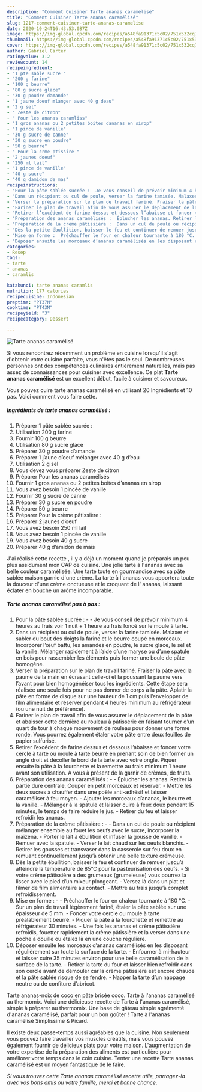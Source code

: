 ```yaml
---
description: "Comment Cuisiner Tarte ananas caramélisé"
title: "Comment Cuisiner Tarte ananas caramélisé"
slug: 1217-comment-cuisiner-tarte-ananas-caramelise
date: 2020-10-24T16:43:53.087Z
image: https://img-global.cpcdn.com/recipes/a548fa91371c5c02/751x532cq70/tarte-ananas-caramelise-photo-principale-de-la-recette.jpg
thumbnail: https://img-global.cpcdn.com/recipes/a548fa91371c5c02/751x532cq70/tarte-ananas-caramelise-photo-principale-de-la-recette.jpg
cover: https://img-global.cpcdn.com/recipes/a548fa91371c5c02/751x532cq70/tarte-ananas-caramelise-photo-principale-de-la-recette.jpg
author: Gabriel Carter
ratingvalue: 3.2
reviewcount: 14
recipeingredient:
- "1 pte sable sucre "
- "200 g farine"
- "100 g beurre"
- "80 g sucre glace"
- "30 g poudre damande"
- "1 jaune doeuf mlanger avec 40 g deau"
- "2 g sel"
- " Zeste de citron"
- " Pour les ananas caramliss"
- "1 gros ananas ou 2 petites boites dananas en sirop"
- "1 pince de vanille"
- "30 g sucre de canne"
- "30 g sucre en poudre"
- "50 g beurre"
- " Pour la crme ptissire "
- "2 jaunes doeuf"
- "250 ml lait"
- "1 pince de vanille"
- "40 g sucre"
- "40 g damidon de mas"
recipeinstructions:
- "Pour la pâte sablée sucrée :  Je vous conseil de prévoir minimum 4 heures au frais voir 1 nuit + 1 heure au frais foncé sur le moule à tarte."
- "Dans un récipient ou cul de poule, verser la farine tamisée. Malaxer et sabler du bout des doigts la farine et le beurre coupé en morceaux. Incorporer l’œuf battu, les amandes en poudre, le sucre glace, le sel et la vanille. Mélanger rapidement à l’aide d’une maryse ou d’une spatule en bois pour rassembler les éléments puis former une boule de pâte homogène."
- "Verser la préparation sur le plan de travail fariné. Fraiser la pâte avec la paume de la main en écrasant celle-ci et la poussant la paume vers l’avant pour bien homogénéiser tous les ingrédients. Cette étape sera réalisée une seule fois pour ne pas donner de corps à la pâte. Aplatir la pâte en forme de disque sur une hauteur de 1 cm puis l’envelopper de film alimentaire et réserver pendant 4 heures minimum au réfrigérateur (ou une nuit de préférence)."
- "Fariner le plan de travail afin de vous assurer le déplacement de la pâte et abaisser cette dernière au rouleau à pâtisserie en faisant tourner d’un quart de tour à chaque mouvement de rouleau pour donner une forme ronde. Vous pourrez également étaler votre pâte entre deux feuilles de papier sulfurisé."
- "Retirer l’excédent de farine dessus et dessous l’abaisse et foncer votre cercle à tarte ou moule à tarte beurré en prenant soin de bien former un angle droit et décoller le bord de la tarte avec votre ongle. Piquer ensuite la pâte à la fourchette et la remettre au frais minimum 1 heure avant son utilisation. A vous à présent de la garnir de crèmes, de fruits."
- "Préparation des ananas caramélisés :  Éplucher les ananas. Retirer la partie dure centrale. Couper en petit morceaux et réserver. Mettre les deux sucres à chauffer dans une poêle anti-adhésif et laisser caraméliser à feu moyen. Ajouter les morceaux d’ananas, le beurre et la vanille. Mélanger à la spatule et laisser cuire à feux doux pendant 15 minutes, le temps de faire réduire le jus. Retirer du feu et laisser refroidir les ananas."
- "Préparation de la crème pâtissière :  Dans un cul de poule ou récipient mélanger ensemble au fouet les oeufs avec le sucre, incorporer la maïzena. Porter le lait à ébullition et infuser la gousse de vanille. Remuer avec la spatule. Verser le lait chaud sur les oeufs blanchis. Retirer les gousses et transvaser dans la casserole sur feu doux en remuant continuellement jusqu’à obtenir une belle texture crémeuse."
- "Dès la petite ébullition, baisser le feu et continuer de remuer jusqu’à atteindre la température de 85°C pour la pasteurisation des oeufs. Si votre crème pâtissière a des grumeaux (grumeleuse) vous pourrez la lisser avec le pied d’un mixeur plongeant. Versez là dans un plat et filmer de film alimentaire au contact. Mettre au frais jusqu’à complet refroidissement."
- "Mise en forme :  Préchauffer le four en chaleur tournante à 180 °C. Sur un plan de travail légèrement fariné, étaler la pâte sablée sur une épaisseur de 5 mm. Foncer votre cercle ou moule à tarte préalablement beurré. Piquer la pâte à la fourchette et remettre au réfrigérateur 30 minutes. Une fois les ananas et crème pâtissière refroidis, fouetter rapidement la crème pâtissière et la verser dans une poche à douille ou étalez là en une couche régulière."
- "Déposer ensuite les morceaux d’ananas caramélisés en les disposant régulièrement sur toute la surface de la tarte. Enfourner à mi-hauteur et laisser cuire 35 minutes environ pour une belle caramélisation de la surface de la tarte. Retirer la tarte du four et laisser bien refroidir dans son cercle avant de démouler car la crème pâtissière est encore chaude et la pâte sablée risque de se fendre. Napper la tarte d’un nappage neutre ou de confiture d’abricot."
categories:
- Resep
tags:
- tarte
- ananas
- caramlis

katakunci: tarte ananas caramlis 
nutrition: 177 calories
recipecuisine: Indonesian
preptime: "PT37M"
cooktime: "PT43M"
recipeyield: "3"
recipecategory: Dessert

---
```



![Tarte ananas caramélisé](https://img-global.cpcdn.com/recipes/a548fa91371c5c02/751x532cq70/tarte-ananas-caramelise-photo-principale-de-la-recette.jpg)

Si vous rencontrez récemment un problème en cuisine lorsqu'il s'agit d'obtenir votre cuisine parfaite, vous n'êtes pas le seul. De nombreuses personnes ont des compétences culinaires entièrement naturelles, mais pas assez de connaissances pour cuisiner avec excellence. Ce plat <strong> Tarte ananas caramélisé </strong> est un excellent début, facile à cuisiner et savoureux.

<!--inarticleads1-->

Vous pouvez cuire tarte ananas caramélisé en utilisant 20 Ingrédients et 10 pas. Voici comment vous faire cette.

##### Ingrédients de tarte ananas caramélisé :

1. Préparer 1 pâte sablée sucrée :
1. Utilisation 200 g farine
1. Fournir 100 g beurre
1. Utilisation 80 g sucre glace
1. Préparer 30 g poudre d’amande
1. Préparer 1 j’aune d’oeuf mélanger avec 40 g d’eau
1. Utilisation 2 g sel
1. Vous devez vous préparer  Zeste de citron
1. Préparer  Pour les ananas caramélisés
1. Fournir 1 gros ananas ou 2 petites boites d’ananas en sirop
1. Vous avez besoin 1 pincée de vanille
1. Fournir 30 g sucre de canne
1. Préparer 30 g sucre en poudre
1. Préparer 50 g beurre
1. Préparer  Pour la crème pâtissière :
1. Préparer 2 jaunes d’oeuf
1. Vous avez besoin 250 ml lait
1. Vous avez besoin 1 pincée de vanille
1. Vous avez besoin 40 g sucre
1. Préparer 40 g d’amidon de maïs


J&#39;ai réalisé cette recette , il y a déjà un moment quand je préparais un peu plus assidument mon CAP de cuisine. Une jolie tarte à l&#39;ananas avec sa belle couleur caramélisée. Une tarte toute en gourmandise avec sa pâte sablée maison garnie d&#39;une crème. La tarte à l&#39;ananas vous apportera toute la douceur d&#39;une crème onctueuse et le croquant de l&#39; ananas, laissant éclater en bouche un arôme incomparable. 

<!--inarticleads2-->

##### Tarte ananas caramélisé pas à pas :

1. Pour la pâte sablée sucrée : -  - Je vous conseil de prévoir minimum 4 heures au frais voir 1 nuit + 1 heure au frais foncé sur le moule à tarte.
1. Dans un récipient ou cul de poule, verser la farine tamisée. Malaxer et sabler du bout des doigts la farine et le beurre coupé en morceaux. Incorporer l’œuf battu, les amandes en poudre, le sucre glace, le sel et la vanille. Mélanger rapidement à l’aide d’une maryse ou d’une spatule en bois pour rassembler les éléments puis former une boule de pâte homogène.
1. Verser la préparation sur le plan de travail fariné. Fraiser la pâte avec la paume de la main en écrasant celle-ci et la poussant la paume vers l’avant pour bien homogénéiser tous les ingrédients. Cette étape sera réalisée une seule fois pour ne pas donner de corps à la pâte. Aplatir la pâte en forme de disque sur une hauteur de 1 cm puis l’envelopper de film alimentaire et réserver pendant 4 heures minimum au réfrigérateur (ou une nuit de préférence).
1. Fariner le plan de travail afin de vous assurer le déplacement de la pâte et abaisser cette dernière au rouleau à pâtisserie en faisant tourner d’un quart de tour à chaque mouvement de rouleau pour donner une forme ronde. Vous pourrez également étaler votre pâte entre deux feuilles de papier sulfurisé.
1. Retirer l’excédent de farine dessus et dessous l’abaisse et foncer votre cercle à tarte ou moule à tarte beurré en prenant soin de bien former un angle droit et décoller le bord de la tarte avec votre ongle. Piquer ensuite la pâte à la fourchette et la remettre au frais minimum 1 heure avant son utilisation. A vous à présent de la garnir de crèmes, de fruits.
1. Préparation des ananas caramélisés : -  - Éplucher les ananas. Retirer la partie dure centrale. Couper en petit morceaux et réserver. - Mettre les deux sucres à chauffer dans une poêle anti-adhésif et laisser caraméliser à feu moyen. - Ajouter les morceaux d’ananas, le beurre et la vanille. - Mélanger à la spatule et laisser cuire à feux doux pendant 15 minutes, le temps de faire réduire le jus. - Retirer du feu et laisser refroidir les ananas.
1. Préparation de la crème pâtissière : -  - Dans un cul de poule ou récipient mélanger ensemble au fouet les oeufs avec le sucre, incorporer la maïzena. - Porter le lait à ébullition et infuser la gousse de vanille. - Remuer avec la spatule. - Verser le lait chaud sur les oeufs blanchis. - Retirer les gousses et transvaser dans la casserole sur feu doux en remuant continuellement jusqu’à obtenir une belle texture crémeuse.
1. Dès la petite ébullition, baisser le feu et continuer de remuer jusqu’à atteindre la température de 85°C pour la pasteurisation des oeufs. - Si votre crème pâtissière a des grumeaux (grumeleuse) vous pourrez la lisser avec le pied d’un mixeur plongeant. - Versez là dans un plat et filmer de film alimentaire au contact. - Mettre au frais jusqu’à complet refroidissement.
1. Mise en forme : -  - Préchauffer le four en chaleur tournante à 180 °C. - Sur un plan de travail légèrement fariné, étaler la pâte sablée sur une épaisseur de 5 mm. - Foncer votre cercle ou moule à tarte préalablement beurré. - Piquer la pâte à la fourchette et remettre au réfrigérateur 30 minutes. - Une fois les ananas et crème pâtissière refroidis, fouetter rapidement la crème pâtissière et la verser dans une poche à douille ou étalez là en une couche régulière.
1. Déposer ensuite les morceaux d’ananas caramélisés en les disposant régulièrement sur toute la surface de la tarte. - Enfourner à mi-hauteur et laisser cuire 35 minutes environ pour une belle caramélisation de la surface de la tarte. - Retirer la tarte du four et laisser bien refroidir dans son cercle avant de démouler car la crème pâtissière est encore chaude et la pâte sablée risque de se fendre. - Napper la tarte d’un nappage neutre ou de confiture d’abricot.


Tarte ananas-noix de coco en pâte brisée coco. Tarte à l&#39;ananas caramélisé au thermomix. Voici une délicieuse recette de Tarte à l&#39;ananas caramélisé, simple à préparer au thermomix. Une base de gâteau simple agrémenté d&#39;ananas caramélisé, parfait pour un bon goûter ! Tarte à l&#39;ananas caramélisé Simplissime &amp; Picard. 

<!--inarticleads1-->

<p>
Il existe deux passe-temps aussi agréables que la cuisine. Non seulement vous pouvez faire travailler vos muscles créatifs, mais vous pouvez également fournir de délicieux plats pour votre maison. L'augmentation de votre expertise de la préparation des aliments est particulière pour améliorer votre temps dans le coin cuisine. Tenter une recette Tarte ananas caramélisé est un moyen fantastique de le faire.
</p>

<p>
<i>Si vous trouvez cette Tarte ananas caramélisé recette utile, partagez-la avec vos bons amis ou votre famille, merci et bonne chance.</i>
</p>
